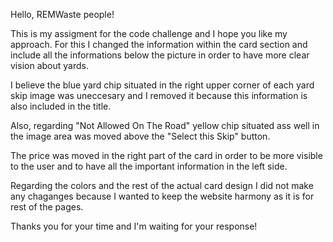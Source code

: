 Hello, REMWaste people!

This is my assigment for the code challenge and I hope you like my approach. For this I changed the information within the card section and include all the informations below the picture in order to have more clear vision about yards.

I believe the blue yard chip situated in the right upper corner of each yard skip image was uneccesary and I removed it because this information is also included in the title.

Also, regarding "Not Allowed On The Road" yellow chip situated ass well in the image area was moved above the "Select this Skip" button.

The price was moved in the right part of the card in order to be more visible to the user and to have all the important information in the left side.

Regarding the colors and the rest of the actual card design I did not make any chaganges because I wanted to keep the website harmony as it is for rest of the pages.

Thanks you for your time and I'm waiting for your response!
